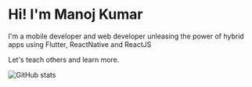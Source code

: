 # Hi! I'm Manoj Kumar

I'm a mobile developer and web developer unleasing the power of hybrid apps using Flutter, ReactNative and ReactJS 

Let's teach others and learn more.

![GitHub stats](https://github-readme-stats.vercel.app/api?username=manojeeva&show_icons=true)
